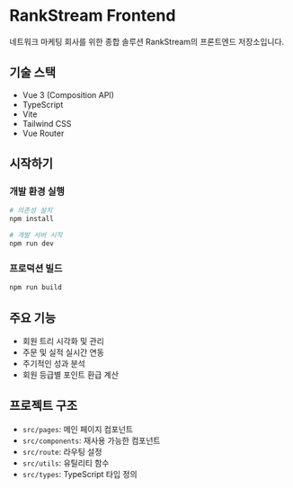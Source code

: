 # RankStream Frontend

네트워크 마케팅 회사를 위한 종합 솔루션 RankStream의 프론트엔드 저장소입니다.

## 기술 스택

- Vue 3 (Composition API)
- TypeScript
- Vite
- Tailwind CSS
- Vue Router

## 시작하기

### 개발 환경 실행

```bash
# 의존성 설치
npm install

# 개발 서버 시작
npm run dev
```

### 프로덕션 빌드

```bash
npm run build
```

## 주요 기능

- 회원 트리 시각화 및 관리
- 주문 및 실적 실시간 연동
- 주기적인 성과 분석
- 회원 등급별 포인트 환급 계산

## 프로젝트 구조

- `src/pages`: 메인 페이지 컴포넌트
- `src/components`: 재사용 가능한 컴포넌트
- `src/route`: 라우팅 설정
- `src/utils`: 유틸리티 함수
- `src/types`: TypeScript 타입 정의
